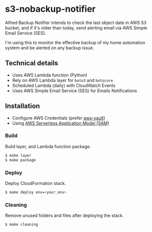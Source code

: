 # s3-nobackup-notifier

Alfred Backup Notifier intends to check the last object date in AWS S3 bucket, and if it's older than today, send alerting email via AWS Simple Email Service (SES).

I'm using this to monitor the effective backup of my home automation system and be alerted on any backup issue.

## Technical details

* Uses AWS Lambda function (Python)
* Rely on AWS Lambda layer for `boto3` and `botocore`
* Scheduled Lambda (daily) with CloudWatch Events
* Uses AWS Simple Email Service (SES) for Emails Notifications

## Installation

* Configure AWS Credentials (prefer [aws-vault](https://github.com/99designs/aws-vault))
* Using [AWS Serverless Application Model (SAM)](https://github.com/awslabs/serverless-application-model/blob/master/versions/2016-10-31.md)

### Build

Build layer, and Lambda function package.

```bash
$ make layer
$ make package
```

### Deploy

Deploy CloudFormation stack.

```bash
$ make deploy env=<your_env>
```

### Cleaning

Remove unused folders and files after deploying the stack.

```bash
$ make cleaning
```
